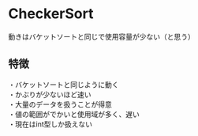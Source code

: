 # CheckerSort
動きはバケットソートと同じで使用容量が少ない（と思う）

## 特徴
・バケットソートと同じように動く  
・かぶりが少ないほど速い  
・大量のデータを扱うことが得意  
・値の範囲がでかいと使用域が多く、遅い  
・現在はint型しか扱えない  

